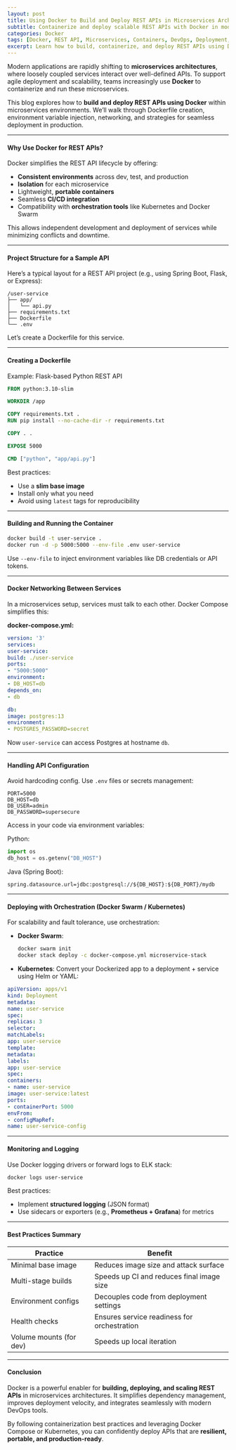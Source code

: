 ```yaml
---
layout: post
title: Using Docker to Build and Deploy REST APIs in Microservices Architectures
subtitle: Containerize and deploy scalable REST APIs with Docker in modern microservices environments
categories: Docker
tags: [Docker, REST API, Microservices, Containers, DevOps, Deployment, Architecture]
excerpt: Learn how to build, containerize, and deploy REST APIs using Docker in microservices-based architectures. Explore best practices, Dockerfile optimization, networking, and orchestration strategies.
---
```

Modern applications are rapidly shifting to **microservices architectures**, where loosely coupled services interact over well-defined APIs. To support agile deployment and scalability, teams increasingly use **Docker** to containerize and run these microservices.

This blog explores how to **build and deploy REST APIs using Docker** within microservices environments. We’ll walk through Dockerfile creation, environment variable injection, networking, and strategies for seamless deployment in production.

---

#### Why Use Docker for REST APIs?

Docker simplifies the REST API lifecycle by offering:

- **Consistent environments** across dev, test, and production
- **Isolation** for each microservice
- Lightweight, **portable containers**
- Seamless **CI/CD integration**
- Compatibility with **orchestration tools** like Kubernetes and Docker Swarm

This allows independent development and deployment of services while minimizing conflicts and downtime.

---

#### Project Structure for a Sample API

Here’s a typical layout for a REST API project (e.g., using Spring Boot, Flask, or Express):

```
/user-service
├── app/
│   └── api.py
├── requirements.txt
├── Dockerfile
└── .env
```

Let’s create a Dockerfile for this service.

---

#### Creating a Dockerfile

Example: Flask-based Python REST API

```Dockerfile
FROM python:3.10-slim

WORKDIR /app

COPY requirements.txt .
RUN pip install --no-cache-dir -r requirements.txt

COPY . .

EXPOSE 5000

CMD ["python", "app/api.py"]
```

Best practices:
- Use a **slim base image**
- Install only what you need
- Avoid using `latest` tags for reproducibility

---

#### Building and Running the Container

```bash
docker build -t user-service .
docker run -d -p 5000:5000 --env-file .env user-service
```

Use `--env-file` to inject environment variables like DB credentials or API tokens.

---

#### Docker Networking Between Services

In a microservices setup, services must talk to each other. Docker Compose simplifies this:

**docker-compose.yml:**

```yml
version: '3'
services:
user-service:
build: ./user-service
ports:
- "5000:5000"
environment:
- DB_HOST=db
depends_on:
- db

db:
image: postgres:13
environment:
- POSTGRES_PASSWORD=secret
```

Now `user-service` can access Postgres at hostname `db`.

---

#### Handling API Configuration

Avoid hardcoding config. Use `.env` files or secrets management:

```env
PORT=5000
DB_HOST=db
DB_USER=admin
DB_PASSWORD=supersecure
```

Access in your code via environment variables:

Python:
```python
import os
db_host = os.getenv("DB_HOST")
```

Java (Spring Boot):
```properties
spring.datasource.url=jdbc:postgresql://${DB_HOST}:${DB_PORT}/mydb
```

---

#### Deploying with Orchestration (Docker Swarm / Kubernetes)

For scalability and fault tolerance, use orchestration:

- **Docker Swarm**:
  ```bash
  docker swarm init
  docker stack deploy -c docker-compose.yml microservice-stack
  ```

- **Kubernetes**:
  Convert your Dockerized app to a deployment + service using Helm or YAML:

```yml
apiVersion: apps/v1
kind: Deployment
metadata:
name: user-service
spec:
replicas: 3
selector:
matchLabels:
app: user-service
template:
metadata:
labels:
app: user-service
spec:
containers:
- name: user-service
image: user-service:latest
ports:
- containerPort: 5000
envFrom:
- configMapRef:
name: user-service-config
```

---

#### Monitoring and Logging

Use Docker logging drivers or forward logs to ELK stack:

```bash
docker logs user-service
```

Best practices:
- Implement **structured logging** (JSON format)
- Use sidecars or exporters (e.g., **Prometheus + Grafana**) for metrics

---

#### Best Practices Summary

| Practice                        | Benefit                                      |
|--------------------------------|----------------------------------------------|
| Minimal base image             | Reduces image size and attack surface        |
| Multi-stage builds             | Speeds up CI and reduces final image size    |
| Environment configs            | Decouples code from deployment settings      |
| Health checks                  | Ensures service readiness for orchestration  |
| Volume mounts (for dev)        | Speeds up local iteration                    |

---

#### Conclusion

Docker is a powerful enabler for **building, deploying, and scaling REST APIs** in microservices architectures. It simplifies dependency management, improves deployment velocity, and integrates seamlessly with modern DevOps tools.

By following containerization best practices and leveraging Docker Compose or Kubernetes, you can confidently deploy APIs that are **resilient, portable, and production-ready**.
